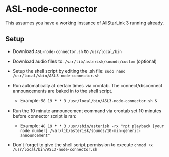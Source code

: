  # ASL-node-connector
 This assumes you have a working instance of AllStarLink 3 running already.
 ## Setup
 * Download ```ASL-node-connector.sh``` to ```/usr/local/bin```

 * Download audio files to: ```/var/lib/asterisk/sounds/custom``` (optional)

 * Setup the shell script by editing the .sh file: ```sudo nano /usr/local/sbin/ASL3-node-connector.sh```

 * Run automatically at certain times via crontab. The connect/disconnect announcements are baked in to the shell script.
   * Example: ```58 19 * * 3 /usr/local/bin/ASL3-node-connector.sh &```

 * Run the 10 minute announcement command via crontab set 10 minutes before connector script is ran:
   * Example: ```48 19 * * 3 /usr/sbin/asterisk -rx "rpt playback [your node number] /var/lib/asterisk/sounds/10-min-generic-announcement"```
  
  * Don't forget to give the shell script permission to execute ```chmod +x /usr/local/bin/ASL3-node-connector.sh``` 
